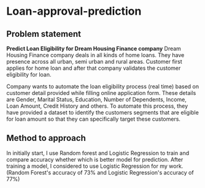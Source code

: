 # Loan-approval-prediction

## Problem statement
**Predict Loan Eligibility for Dream Housing Finance company**
Dream Housing Finance company deals in all kinds of home loans. They have presence across all urban, semi urban and rural areas. Customer first applies for home loan and after that company validates the customer eligibility for loan.

Company wants to automate the loan eligibility process (real time) based on customer detail provided while filling online application form. These details are Gender, Marital Status, Education, Number of Dependents, Income, Loan Amount, Credit History and others. To automate this process, they have provided a dataset to identify the customers segments that are eligible for loan amount so that they can specifically target these customers. 

## Method to approach
In initially start, I use Random forest and Logistic Regression to train and compare accuracy whether which is better model for prediction. After training a model, I considered to use Logistic Regression for my work. (Random Forest's accuracy of 73% and Logistic Regression's accuracy of 77%)
